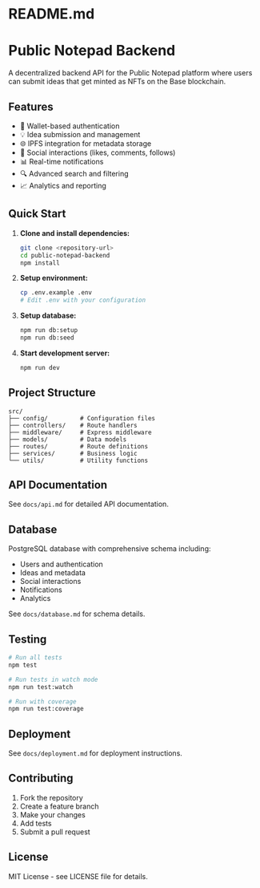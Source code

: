 # README.md
# Public Notepad Backend

A decentralized backend API for the Public Notepad platform where users can submit ideas that get minted as NFTs on the Base blockchain.

## Features

- 🔐 Wallet-based authentication
- 💡 Idea submission and management
- 🌐 IPFS integration for metadata storage
- 🔗 Social interactions (likes, comments, follows)
- 📊 Real-time notifications
- 🔍 Advanced search and filtering
- 📈 Analytics and reporting

## Quick Start

1. **Clone and install dependencies:**
   ```bash
   git clone <repository-url>
   cd public-notepad-backend
   npm install
   ```

2. **Setup environment:**
   ```bash
   cp .env.example .env
   # Edit .env with your configuration
   ```

3. **Setup database:**
   ```bash
   npm run db:setup
   npm run db:seed
   ```

4. **Start development server:**
   ```bash
   npm run dev
   ```

## Project Structure

```
src/
├── config/         # Configuration files
├── controllers/    # Route handlers
├── middleware/     # Express middleware
├── models/         # Data models
├── routes/         # Route definitions
├── services/       # Business logic
└── utils/          # Utility functions
```

## API Documentation

See `docs/api.md` for detailed API documentation.

## Database

PostgreSQL database with comprehensive schema including:
- Users and authentication
- Ideas and metadata
- Social interactions
- Notifications
- Analytics

See `docs/database.md` for schema details.

## Testing

```bash
# Run all tests
npm test

# Run tests in watch mode
npm run test:watch

# Run with coverage
npm run test:coverage
```

## Deployment

See `docs/deployment.md` for deployment instructions.

## Contributing

1. Fork the repository
2. Create a feature branch
3. Make your changes
4. Add tests
5. Submit a pull request

## License

MIT License - see LICENSE file for details.